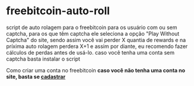 # freebitcoin-auto-roll
script de auto rolagem para o freebitcoin para os usuário com ou sem captcha, para os que têm captcha ele seleciona a opção "Play Without Captcha" do site,
sendo assim você vai perder X quantia de rewards e na príxima auto rolagem perdera X+1 e assim por diante, eu recomendo fazer cálculos de perdas antes de usá-lo.
caso você tenha uma conta sem captcha basta instalar o script

Como criar uma conta no freebitcoin
__caso você não tenha uma conta no site, basta se [cadastrar](https://freebitco.in/?r=21365648)__

